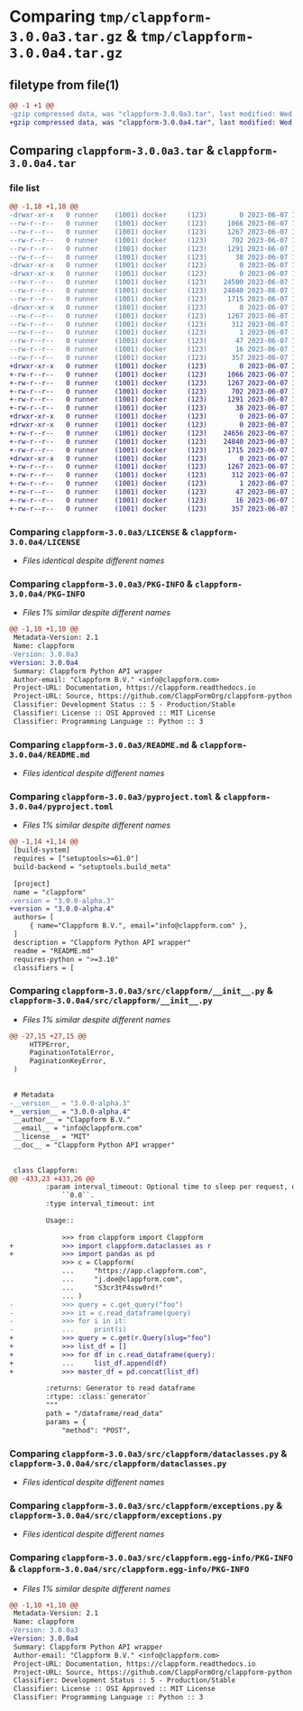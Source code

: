 # Comparing `tmp/clappform-3.0.0a3.tar.gz` & `tmp/clappform-3.0.0a4.tar.gz`

## filetype from file(1)

```diff
@@ -1 +1 @@
-gzip compressed data, was "clappform-3.0.0a3.tar", last modified: Wed Jun  7 13:45:35 2023, max compression
+gzip compressed data, was "clappform-3.0.0a4.tar", last modified: Wed Jun  7 14:13:50 2023, max compression
```

## Comparing `clappform-3.0.0a3.tar` & `clappform-3.0.0a4.tar`

### file list

```diff
@@ -1,18 +1,18 @@
-drwxr-xr-x   0 runner    (1001) docker     (123)        0 2023-06-07 13:45:35.886432 clappform-3.0.0a3/
--rw-r--r--   0 runner    (1001) docker     (123)     1066 2023-06-07 13:45:21.000000 clappform-3.0.0a3/LICENSE
--rw-r--r--   0 runner    (1001) docker     (123)     1267 2023-06-07 13:45:35.886432 clappform-3.0.0a3/PKG-INFO
--rw-r--r--   0 runner    (1001) docker     (123)      702 2023-06-07 13:45:21.000000 clappform-3.0.0a3/README.md
--rw-r--r--   0 runner    (1001) docker     (123)     1291 2023-06-07 13:45:21.000000 clappform-3.0.0a3/pyproject.toml
--rw-r--r--   0 runner    (1001) docker     (123)       38 2023-06-07 13:45:35.886432 clappform-3.0.0a3/setup.cfg
-drwxr-xr-x   0 runner    (1001) docker     (123)        0 2023-06-07 13:45:35.886432 clappform-3.0.0a3/src/
-drwxr-xr-x   0 runner    (1001) docker     (123)        0 2023-06-07 13:45:35.886432 clappform-3.0.0a3/src/clappform/
--rw-r--r--   0 runner    (1001) docker     (123)    24500 2023-06-07 13:45:21.000000 clappform-3.0.0a3/src/clappform/__init__.py
--rw-r--r--   0 runner    (1001) docker     (123)    24840 2023-06-07 13:45:21.000000 clappform-3.0.0a3/src/clappform/dataclasses.py
--rw-r--r--   0 runner    (1001) docker     (123)     1715 2023-06-07 13:45:21.000000 clappform-3.0.0a3/src/clappform/exceptions.py
-drwxr-xr-x   0 runner    (1001) docker     (123)        0 2023-06-07 13:45:35.886432 clappform-3.0.0a3/src/clappform.egg-info/
--rw-r--r--   0 runner    (1001) docker     (123)     1267 2023-06-07 13:45:35.000000 clappform-3.0.0a3/src/clappform.egg-info/PKG-INFO
--rw-r--r--   0 runner    (1001) docker     (123)      312 2023-06-07 13:45:35.000000 clappform-3.0.0a3/src/clappform.egg-info/SOURCES.txt
--rw-r--r--   0 runner    (1001) docker     (123)        1 2023-06-07 13:45:35.000000 clappform-3.0.0a3/src/clappform.egg-info/dependency_links.txt
--rw-r--r--   0 runner    (1001) docker     (123)       47 2023-06-07 13:45:35.000000 clappform-3.0.0a3/src/clappform.egg-info/requires.txt
--rw-r--r--   0 runner    (1001) docker     (123)       16 2023-06-07 13:45:35.000000 clappform-3.0.0a3/src/clappform.egg-info/top_level.txt
--rw-r--r--   0 runner    (1001) docker     (123)      357 2023-06-07 13:45:21.000000 clappform-3.0.0a3/src/debug.py
+drwxr-xr-x   0 runner    (1001) docker     (123)        0 2023-06-07 14:13:50.693729 clappform-3.0.0a4/
+-rw-r--r--   0 runner    (1001) docker     (123)     1066 2023-06-07 14:13:39.000000 clappform-3.0.0a4/LICENSE
+-rw-r--r--   0 runner    (1001) docker     (123)     1267 2023-06-07 14:13:50.693729 clappform-3.0.0a4/PKG-INFO
+-rw-r--r--   0 runner    (1001) docker     (123)      702 2023-06-07 14:13:39.000000 clappform-3.0.0a4/README.md
+-rw-r--r--   0 runner    (1001) docker     (123)     1291 2023-06-07 14:13:39.000000 clappform-3.0.0a4/pyproject.toml
+-rw-r--r--   0 runner    (1001) docker     (123)       38 2023-06-07 14:13:50.693729 clappform-3.0.0a4/setup.cfg
+drwxr-xr-x   0 runner    (1001) docker     (123)        0 2023-06-07 14:13:50.693729 clappform-3.0.0a4/src/
+drwxr-xr-x   0 runner    (1001) docker     (123)        0 2023-06-07 14:13:50.693729 clappform-3.0.0a4/src/clappform/
+-rw-r--r--   0 runner    (1001) docker     (123)    24656 2023-06-07 14:13:39.000000 clappform-3.0.0a4/src/clappform/__init__.py
+-rw-r--r--   0 runner    (1001) docker     (123)    24840 2023-06-07 14:13:39.000000 clappform-3.0.0a4/src/clappform/dataclasses.py
+-rw-r--r--   0 runner    (1001) docker     (123)     1715 2023-06-07 14:13:39.000000 clappform-3.0.0a4/src/clappform/exceptions.py
+drwxr-xr-x   0 runner    (1001) docker     (123)        0 2023-06-07 14:13:50.693729 clappform-3.0.0a4/src/clappform.egg-info/
+-rw-r--r--   0 runner    (1001) docker     (123)     1267 2023-06-07 14:13:50.000000 clappform-3.0.0a4/src/clappform.egg-info/PKG-INFO
+-rw-r--r--   0 runner    (1001) docker     (123)      312 2023-06-07 14:13:50.000000 clappform-3.0.0a4/src/clappform.egg-info/SOURCES.txt
+-rw-r--r--   0 runner    (1001) docker     (123)        1 2023-06-07 14:13:50.000000 clappform-3.0.0a4/src/clappform.egg-info/dependency_links.txt
+-rw-r--r--   0 runner    (1001) docker     (123)       47 2023-06-07 14:13:50.000000 clappform-3.0.0a4/src/clappform.egg-info/requires.txt
+-rw-r--r--   0 runner    (1001) docker     (123)       16 2023-06-07 14:13:50.000000 clappform-3.0.0a4/src/clappform.egg-info/top_level.txt
+-rw-r--r--   0 runner    (1001) docker     (123)      357 2023-06-07 14:13:39.000000 clappform-3.0.0a4/src/debug.py
```

### Comparing `clappform-3.0.0a3/LICENSE` & `clappform-3.0.0a4/LICENSE`

 * *Files identical despite different names*

### Comparing `clappform-3.0.0a3/PKG-INFO` & `clappform-3.0.0a4/PKG-INFO`

 * *Files 1% similar despite different names*

```diff
@@ -1,10 +1,10 @@
 Metadata-Version: 2.1
 Name: clappform
-Version: 3.0.0a3
+Version: 3.0.0a4
 Summary: Clappform Python API wrapper
 Author-email: "Clappform B.V." <info@clappform.com>
 Project-URL: Documentation, https://clappform.readthedocs.io
 Project-URL: Source, https://github.com/ClappFormOrg/clappform-python
 Classifier: Development Status :: 5 - Production/Stable
 Classifier: License :: OSI Approved :: MIT License
 Classifier: Programming Language :: Python :: 3
```

### Comparing `clappform-3.0.0a3/README.md` & `clappform-3.0.0a4/README.md`

 * *Files identical despite different names*

### Comparing `clappform-3.0.0a3/pyproject.toml` & `clappform-3.0.0a4/pyproject.toml`

 * *Files 1% similar despite different names*

```diff
@@ -1,14 +1,14 @@
 [build-system]
 requires = ["setuptools>=61.0"]
 build-backend = "setuptools.build_meta"
 
 [project]
 name = "clappform"
-version = "3.0.0-alpha.3"
+version = "3.0.0-alpha.4"
 authors= [
     { name="Clappform B.V.", email="info@clappform.com" },
 ]
 description = "Clappform Python API wrapper"
 readme = "README.md"
 requires-python = ">=3.10"
 classifiers = [
```

### Comparing `clappform-3.0.0a3/src/clappform/__init__.py` & `clappform-3.0.0a4/src/clappform/__init__.py`

 * *Files 1% similar despite different names*

```diff
@@ -27,15 +27,15 @@
     HTTPError,
     PaginationTotalError,
     PaginationKeyError,
 )
 
 
 # Metadata
-__version__ = "3.0.0-alpha.3"
+__version__ = "3.0.0-alpha.4"
 __author__ = "Clappform B.V."
 __email__ = "info@clappform.com"
 __license__ = "MIT"
 __doc__ = "Clappform Python API wrapper"
 
 
 class Clappform:
@@ -433,23 +433,26 @@
         :param interval_timeout: Optional time to sleep per request, defaults to:
             ``0.0``.
         :type interval_timeout: int
 
         Usage::
 
             >>> from clappform import Clappform
+            >>> import clappform.dataclasses as r
+            >>> import pandas as pd
             >>> c = Clappform(
             ...     "https://app.clappform.com",
             ...     "j.doe@clappform.com",
             ...     "S3cr3tP4ssw0rd!"
             ... )
-            >>> query = c.get_query("foo")
-            >>> it = c.read_dataframe(query)
-            >>> for i in it:
-            ...     print(i)
+            >>> query = c.get(r.Query(slug="foo")
+            >>> list_df = []
+            >>> for df in c.read_dataframe(query):
+            ...     list_df.append(df)
+            >>> master_df = pd.concat(list_df)
 
         :returns: Generator to read dataframe
         :rtype: :class:`generator`
         """
         path = "/dataframe/read_data"
         params = {
             "method": "POST",
```

### Comparing `clappform-3.0.0a3/src/clappform/dataclasses.py` & `clappform-3.0.0a4/src/clappform/dataclasses.py`

 * *Files identical despite different names*

### Comparing `clappform-3.0.0a3/src/clappform/exceptions.py` & `clappform-3.0.0a4/src/clappform/exceptions.py`

 * *Files identical despite different names*

### Comparing `clappform-3.0.0a3/src/clappform.egg-info/PKG-INFO` & `clappform-3.0.0a4/src/clappform.egg-info/PKG-INFO`

 * *Files 1% similar despite different names*

```diff
@@ -1,10 +1,10 @@
 Metadata-Version: 2.1
 Name: clappform
-Version: 3.0.0a3
+Version: 3.0.0a4
 Summary: Clappform Python API wrapper
 Author-email: "Clappform B.V." <info@clappform.com>
 Project-URL: Documentation, https://clappform.readthedocs.io
 Project-URL: Source, https://github.com/ClappFormOrg/clappform-python
 Classifier: Development Status :: 5 - Production/Stable
 Classifier: License :: OSI Approved :: MIT License
 Classifier: Programming Language :: Python :: 3
```


